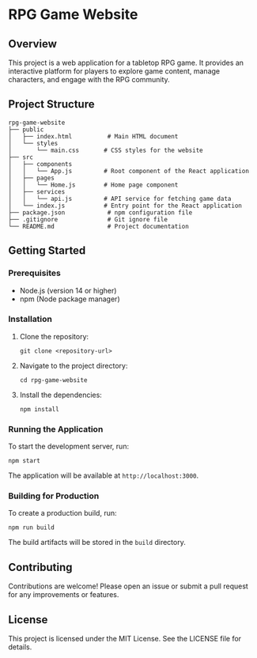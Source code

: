# RPG Game Website

## Overview
This project is a web application for a tabletop RPG game. It provides an interactive platform for players to explore game content, manage characters, and engage with the RPG community.

## Project Structure
```
rpg-game-website
├── public
│   ├── index.html          # Main HTML document
│   └── styles
│       └── main.css       # CSS styles for the website
├── src
│   ├── components
│   │   └── App.js         # Root component of the React application
│   ├── pages
│   │   └── Home.js        # Home page component
│   ├── services
│   │   └── api.js         # API service for fetching game data
│   └── index.js           # Entry point for the React application
├── package.json            # npm configuration file
├── .gitignore              # Git ignore file
└── README.md               # Project documentation
```

## Getting Started

### Prerequisites
- Node.js (version 14 or higher)
- npm (Node package manager)

### Installation
1. Clone the repository:
   ```
   git clone <repository-url>
   ```
2. Navigate to the project directory:
   ```
   cd rpg-game-website
   ```
3. Install the dependencies:
   ```
   npm install
   ```

### Running the Application
To start the development server, run:
```
npm start
```
The application will be available at `http://localhost:3000`.

### Building for Production
To create a production build, run:
```
npm run build
```
The build artifacts will be stored in the `build` directory.

## Contributing
Contributions are welcome! Please open an issue or submit a pull request for any improvements or features.

## License
This project is licensed under the MIT License. See the LICENSE file for details.